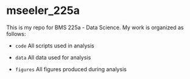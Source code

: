 # mseeler_225a
 
This is my repo for BMS 225a - Data Science. My work is organized as follows:

- `code` All scripts used in analysis

- `data` All data used for analysis

- `figures` All figures produced during analysis
